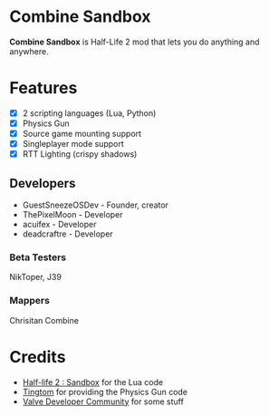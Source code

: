 # Combine Sandbox
**Combine Sandbox** is Half-Life 2 mod that lets you do anything and anywhere.

# Features
- [X] 2 scripting languages (Lua, Python)
- [X] Physics Gun
- [X] Source game mounting support
- [X] Singleplayer mode support
- [X] RTT Lighting (crispy shadows)

## Developers
* GuestSneezeOSDev - Founder, creator
* ThePixelMoon - Developer
* acuifex - Developer
* deadcraftre - Developer

### Beta Testers
NikToper, J39
### Mappers
Chrisitan Combine
# Credits
* [Half-life 2 : Sandbox](https://github.com/Planimeter/hl2sb-src) for the Lua code
* [Tingtom](https://github.com/tingtom) for providing the Physics Gun code
* [Valve Developer Community](https://developer.valvesoftware.com/wiki/Main_Page) for some stuff
